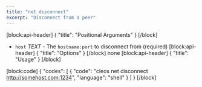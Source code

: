 ```yaml
---
title: "net disconnect"
excerpt: "Disconnect from a peer"
---
```

[block:api-header]
{
  "title": "Positional Arguments"
}
[/block]
- `host` _TEXT_ - The `hostname:port` to disconnect from (required)
[block:api-header]
{
  "title": "Options"
}
[/block]
none
[block:api-header]
{
  "title": "Usage"
}
[/block]

[block:code]
{
  "codes": [
    {
      "code": "cleos net disconnect http://somehost.com:1234",
      "language": "shell"
    }
  ]
}
[/block]
